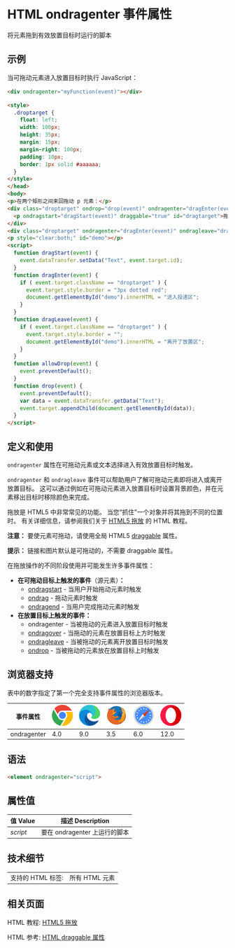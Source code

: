 HTML ondragenter 事件属性
===

将元素拖到有效放置目标时运行的脚本

## 示例

当可拖动元素进入放置目标时执行 JavaScript：

```html
<div ondragenter="myFunction(event)"></div>
```

```html idoc:preview:iframe
<style>
  .droptarget {
    float: left; 
    width: 100px; 
    height: 35px;
    margin: 15px;
    margin-right: 100px;
    padding: 10px;
    border: 1px solid #aaaaaa;
  }
</style>
</head>
<body>
<p>在两个矩形之间来回拖动 p 元素：</p>
<div class="droptarget" ondrop="drop(event)" ondragenter="dragEnter(event)" ondragleave="dragLeave(event)" ondragover="allowDrop(event)">
  <p ondragstart="dragStart(event)" draggable="true" id="dragtarget">拖我一把！</p>
</div>
<div class="droptarget" ondragenter="dragEnter(event)" ondragleave="dragLeave(event)" ondrop="drop(event)" ondragover="allowDrop(event)"></div>
<p style="clear:both;" id="demo"></p>
<script>
  function dragStart(event) {
    event.dataTransfer.setData("Text", event.target.id);
  }
  function dragEnter(event) {
    if ( event.target.className == "droptarget" ) {
      event.target.style.border = "3px dotted red";
      document.getElementById("demo").innerHTML = "进入投递区";
    }
  }
  function dragLeave(event) {
    if ( event.target.className == "droptarget" ) {
      event.target.style.border = "";
      document.getElementById("demo").innerHTML = "离开了放置区";
    }
  }
  function allowDrop(event) {
    event.preventDefault();
  }
  function drop(event) {
    event.preventDefault();
    var data = event.dataTransfer.getData("Text");
    event.target.appendChild(document.getElementById(data));
  }
</script>
```

## 定义和使用

`ondragenter` 属性在可拖动元素或文本选择进入有效放置目标时触发。

`ondragenter` 和 `ondragleave` 事件可以帮助用户了解可拖动元素即将进入或离开放置目标。 这可以通过例如在可拖动元素进入放置目标时设置背景颜色，并在元素移出目标时移除颜色来完成。

拖放是 HTML5 中非常常见的功能。 当您“抓住”一个对象并将其拖到不同的位置时。 有关详细信息，请参阅我们关于 [HTML5 拖放](../tutorial/draganddrop.md) 的 HTML 教程。

**注意：** 要使元素可拖动，请使用全局 HTML5 [draggable](../attribute/draggable.md) 属性。

**提示：** 链接和图片默认是可拖动的，不需要 draggable 属性。

在拖放操作的不同阶段使用并可能发生许多事件属性：

* **在可拖动目标上触发的事件**（源元素）**：**
  * [ondragstart](./ondragstart.md) - 当用户开始拖动元素时触发
  * [ondrag](./ondrag.md) - 拖动元素时触发
  * [ondragend](./ondragend.md) - 当用户完成拖动元素时触发
* **在放置目标上触发的事件：**
  * ondragenter - 当被拖动的元素进入放置目标时触发
  * [ondragover](./ondragover.md) - 当拖动的元素在放置目标上方时触发
  * [ondragleave](./ondragleave.md) - 当被拖动的元素离开放置目标时触发
  * [ondrop](./ondrop.md) - 当被拖动的元素放在放置目标上时触发

## 浏览器支持

表中的数字指定了第一个完全支持事件属性的浏览器版本。

| 事件属性 | ![chrome][1] | ![edge][2] | ![firefox][3] | ![safari][4] | ![opera][5] |
| --- | --- | --- | --- | --- | --- |
| ondragenter     | 4.0 | 9.0 | 3.5 | 6.0 | 12.0 |
<!--rehype:style=width: 100%; display: inline-table;-->

## 语法

```html
<element ondragenter="script">
```

## 属性值

| 值 Value | 描述 Description |
| --- | --- |
| *script* | 要在 ondragenter 上运行的脚本 |
<!--rehype:style=width: 100%; display: inline-table;-->

## 技术细节

|   |   |
| ---- | ---- |
| 支持的 HTML 标签: | 所有 HTML 元素 |
<!--rehype:style=width: 100%; display: inline-table;-->

## 相关页面

HTML 教程: [HTML5 拖放](../tutorial/draganddrop.md)

HTML 参考: [HTML draggable 属性](../attribute/draggable.md)


[1]: ../assets/chrome.svg
[2]: ../assets/edge.svg
[3]: ../assets/firefox.svg
[4]: ../assets/safari.svg
[5]: ../assets/opera.svg

